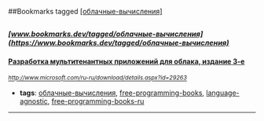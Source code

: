 ##Bookmarks tagged [[облачные-вычисления]](https://www.bookmarks.dev?q=[облачные-вычисления])

_<sup><sup>[www.bookmarks.dev/tagged/облачные-вычисления](https://www.bookmarks.dev/tagged/облачные-вычисления)</sup></sup>_
---
#### [Разработка мультитенантных приложений для облака, издание 3-е](http://www.microsoft.com/ru-ru/download/details.aspx?id=29263)
_<sup>http://www.microsoft.com/ru-ru/download/details.aspx?id=29263</sup>_

* **tags**: [облачные-вычисления](../tagged/облачные-вычисления.md), [free-programming-books](../tagged/free-programming-books.md), [language-agnostic](../tagged/language-agnostic.md), [free-programming-books-ru](../tagged/free-programming-books-ru.md)
---
